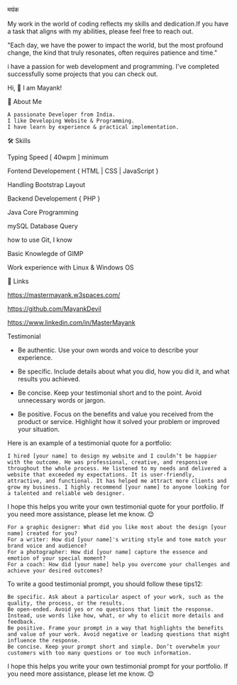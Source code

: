 
मयंक 

My work in the world of coding reflects my skills and dedication.If you have a task that aligns with my abilities, please feel free to reach out.

"Each day, we have the power to impact the world, but the most profound change, the kind that truly resonates, often requires patience and time."

i have a passion for web development and programming. I've completed successfully some projects that you can check out.

Hi, 👋 I am Mayank!

🚀 About Me

    A passionate Developer from India.
    I like Developing Website & Programming.
    I have learn by experience & practical implementation.


🛠 Skills

Typing Speed [ 40wpm ] minimum

Fontend Developement { HTML | CSS | JavaScript }

Handling Bootstrap Layout

Backend Developement { PHP }

Java Core Programming

mySQL Database Query

how to use Git, I know

Basic Knowlegde of GIMP

Work experience with Linux & Windows OS


🔗 Links

https://mastermayank.w3spaces.com/

https://github.com/MayankDevil

https://www.linkedin.com/in/MasterMayank


Testimonial 


-   Be authentic. Use your own words and voice to describe your experience.

-   Be specific. Include details about what you did, how you did it, and what results you achieved.

-   Be concise. Keep your testimonial short and to the point. Avoid unnecessary words or jargon.

-   Be positive. Focus on the benefits and value you received from the product or service.  Highlight how it solved your problem or improved your situation.

Here is an example of a testimonial quote for a portfolio:

    I hired [your name] to design my website and I couldn’t be happier with the outcome. He was professional, creative, and responsive throughout the whole process. He listened to my needs and delivered a website that exceeded my expectations. It is user-friendly, attractive, and functional. It has helped me attract more clients and grow my business. I highly recommend [your name] to anyone looking for a talented and reliable web designer.

I hope this helps you write your own testimonial quote for your portfolio. If you need more assistance, please let me know. 😊

    For a graphic designer: What did you like most about the design [your name] created for you?
    For a writer: How did [your name]'s writing style and tone match your brand voice and audience?
    For a photographer: How did [your name] capture the essence and emotion of your special moment?
    For a coach: How did [your name] help you overcome your challenges and achieve your desired outcomes?

To write a good testimonial prompt, you should follow these tips12:

    Be specific. Ask about a particular aspect of your work, such as the quality, the process, or the results.
    Be open-ended. Avoid yes or no questions that limit the response. Instead, use words like how, what, or why to elicit more details and feedback.
    Be positive. Frame your prompt in a way that highlights the benefits and value of your work. Avoid negative or leading questions that might influence the response.
    Be concise. Keep your prompt short and simple. Don’t overwhelm your customers with too many questions or too much information.

I hope this helps you write your own testimonial prompt for your portfolio. If you need more assistance, please let me know. 😊

